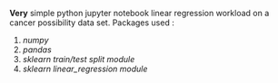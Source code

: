 **Very** simple python jupyter notebook linear regression workload on a cancer possibility data set.
Packages used : 
 1. *numpy*
 2. *pandas* 
 3. *sklearn train/test split module* 
 4. *sklearn linear_regression module*
